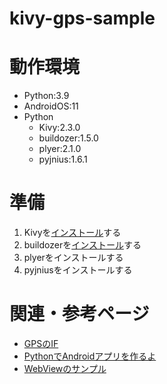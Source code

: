 # kivy-gps-sample

# 動作環境

- Python:3.9
- AndroidOS:11
- Python
  - Kivy:2.3.0
  - buildozer:1.5.0
  - plyer:2.1.0
  - pyjnius:1.6.1

# 準備

1. Kivyを[インストール](https://kivy.org/doc/stable/gettingstarted/installation.html)する
2. buildozerを[インストール](https://buildozer.readthedocs.io/en/latest/installation.html)する
3. plyerをインストールする
4. pyjniusをインストールする

# 関連・参考ページ

- [GPSのIF](https://plyer.readthedocs.io/en/latest/api.html#plyer.facades.GPS)
- [PythonでAndroidアプリを作るよ](https://invasivecat.hatenablog.com/entry/2019/01/06/221322)
- [WebViewのサンプル](https://github.com/Android-for-Python/Webview-Example/tree/main)
